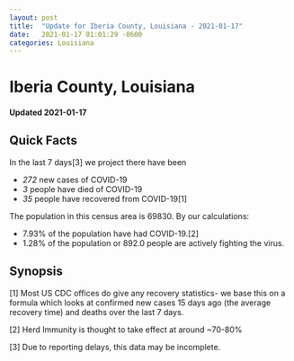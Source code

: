 ```yaml
---
layout: post
title:  "Update for Iberia County, Louisiana - 2021-01-17"
date:   2021-01-17 01:01:29 -0600
categories: Louisiana
---
```


# Iberia County, Louisiana
#### Updated 2021-01-17

## Quick Facts

In the last 7 days[3] we project there have been
- *272* new cases of COVID-19
- *3* people have died of COVID-19
- *35* people have recovered from COVID-19[1]

The population in this census area is 69830. By our calculations:
- 7.93% of the population have had COVID-19.[2]
- 1.28% of the population or 892.0 people are actively fighting the virus.

## Synopsis




[1] Most US CDC offices do give any recovery statistics- we base this on a formula which looks at confirmed new cases
15 days ago (the average recovery time) and deaths over the last 7 days.

[2] Herd Immunity is thought to take effect at around ~70-80%

[3] Due to reporting delays, this data may be incomplete.
 
    